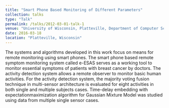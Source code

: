 ```yaml
---
title: "Smart Phone Based Monitoring of Different Parameters"
collection: talks
type: "Talk"
permalink: /talks/2012-03-01-talk-1
venue: "University of Wisconsin, Platteville, Department of Computer Science"
date: 2016-03-18
location: "Platteville, Wisconsin"
---
```


The systems and algorithms developed in this work focus on means for remote monitoring using smart phones. The smart phone based remote symptom monitoring system called e-ESAS serves as a working tool to monitor essential symptoms of patients with breast cancer by doctors. The activity detection system allows a remote observer to monitor basic human activities. For the activity detection system, the majority voting fusion technique in multi-sensor architecture is evaluated for eight activities in both single and multiple subjects cases. Time-delay embedding with expectationmaximization algorithm for Gaussian Mixture Model was studied using data from multiple single sensor cases.

